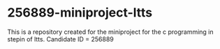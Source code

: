 # 256889-miniproject-ltts
This is a repository created for the miniproject for the c programming in stepin of ltts. Candidate ID = 256889 
